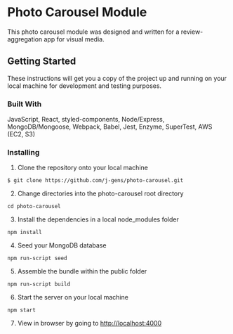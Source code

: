 # Photo Carousel Module

This photo carousel module was designed and written for a review-aggregation app for visual media.

## Getting Started

These instructions will get you a copy of the project up and running on your local machine for development and testing purposes.

### Built With

JavaScript, React, styled-components, Node/Express, MongoDB/Mongoose, Webpack, Babel, Jest, Enzyme, SuperTest, AWS (EC2, S3)

### Installing

1. Clone the repository onto your local machine
```
$ git clone https://github.com/j-gens/photo-carousel.git
```
2. Change directories into the photo-carousel root directory
```
cd photo-carousel
```
3. Install the dependencies in a local node_modules folder
```
npm install
```
4. Seed your MongoDB database
```
npm run-script seed
```
5. Assemble the bundle within the public folder
```
npm run-script build
```
6. Start the server on your local machine
```
npm start
```
7. View in browser by going to [http://localhost:4000](http://localhost:4000)



